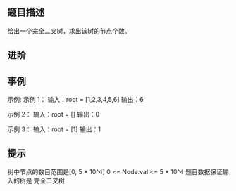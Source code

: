 ## 题目描述

给出一个完全二叉树，求出该树的节点个数。

## 进阶

## 事例

示例: 示例 1： 输入：root = [1,2,3,4,5,6] 输出：6

示例 2： 输入：root = [] 输出：0

示例 3： 输入：root = [1] 输出：1

## 提示

树中节点的数目范围是[0, 5 * 10^4]
0 <= Node.val <= 5 \* 10^4
题目数据保证输入的树是 完全二叉树
